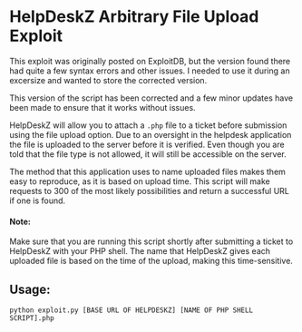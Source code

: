 # HelpDeskZ Arbitrary File Upload Exploit

This exploit was originally posted on ExploitDB, but the version found there had quite a few syntax errors and other issues. I needed to use it during an excersize and wanted to store the corrected version.

This version of the script has been corrected and a few minor updates have been made to ensure that it works without issues.

HelpDeskZ will allow you to attach a `.php` file to a ticket before submission using the file upload option. Due to an oversight in the helpdesk application the file is uploaded to the server before it is verified. Even though you are told that the file type is not allowed, it will still be accessible on the server.

The method that this application uses to name uploaded files makes them easy to reproduce, as it is based on upload time. This script will make requests to 300 of the most likely possibilities and return a successful URL if one is found.

#### Note:
Make sure that you are running this script shortly after submitting a ticket to HelpDeskZ with your PHP shell. The name that HelpDeskZ gives each uploaded file is based on the time of the upload, making this time-sensitive.

## Usage:
```
python exploit.py [BASE URL OF HELPDESKZ] [NAME OF PHP SHELL SCRIPT].php
```
